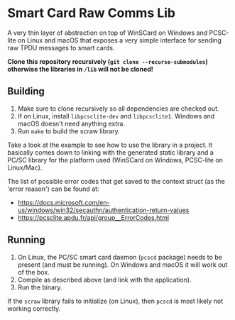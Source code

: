 # Smart Card Raw Comms Lib
A very thin layer of abstraction on top of WinSCard on Windows and PCSC-lite on Linux and macOS that exposes a very simple interface for sending raw TPDU messages to smart cards.

**Clone this repository recursively (`git clone --recurse-submodules`) otherwise the libraries in `/lib` will not be cloned!**

## Building
1. Make sure to clone recursively so all dependencies are checked out.
2. If on Linux, install `libpcsclite-dev` and `libpcsclite1`. Windows and macOS doesn't need anything extra.
3. Run `make` to build the scraw library.

Take a look at the example to see how to use the library in a project. It basically comes down to linking with the generated static library and a PC/SC library for the platform used (WinSCard on Windows, PCSC-lite on Linux/Mac).

The list of possible error codes that get saved to the context struct (as the 'error reason') can be found at:
- https://docs.microsoft.com/en-us/windows/win32/secauthn/authentication-return-values
- https://pcsclite.apdu.fr/api/group__ErrorCodes.html

## Running
1. On Linux, the PC/SC smart card daemon (`pcscd` package) needs to be present (and must be running). On Windows and macOS it will work out of the box.
2. Compile as described above (and link with the application).
3. Run the binary.

If the `scraw` library fails to initialize (on Linux), then `pcscd` is most likely not working correctly.
